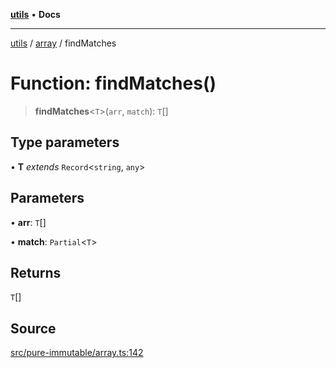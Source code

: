 [**utils**](../../../README.md) • **Docs**

***

[utils](../../../globals.md) / [array](../README.md) / findMatches

# Function: findMatches()

> **findMatches**\<`T`\>(`arr`, `match`): `T`[]

## Type parameters

• **T** *extends* `Record`\<`string`, `any`\>

## Parameters

• **arr**: `T`[]

• **match**: `Partial`\<`T`\>

## Returns

`T`[]

## Source

[src/pure-immutable/array.ts:142](https://github.com/alpinisme/utils/blob/825f78da0ace828df12ea4d598fd95fa96ee25f5/src/pure-immutable/array.ts#L142)
